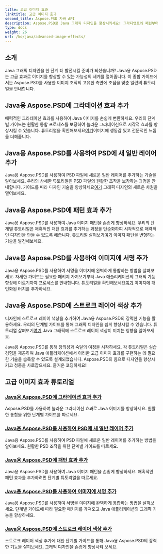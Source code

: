 ```yaml
---
title: 고급 이미지 효과
linktitle: 고급 이미지 효과
second_title: Aspose.PSD 자바 API
description: Aspose.PSD로 Java 그래픽 디자인을 향상시키세요! 그라디언트와 패턴부터 서명과 획까지 고급 이미지 효과를 완벽하게 마스터하세요.
type: docs
weight: 26
url: /ko/java/advanced-image-effects/
---
```

## 소개
Java 그래픽 디자인을 한 단계 더 발전시킬 준비가 되셨습니까? Java용 Aspose.PSD는 고급 효과로 이미지를 향상할 수 있는 가능성의 세계를 열어줍니다. 이 종합 가이드에서는 Aspose.PSD를 사용한 이미지 조작의 고유한 측면에 초점을 맞춘 일련의 튜토리얼을 안내합니다.

## Java용 Aspose.PSD에 그라데이션 효과 추가

 매력적인 그라데이션 효과를 사용하여 Java 이미지를 손쉽게 변환하세요. 우리의 단계별 가이드는 원활한 통합 프로세스를 보장하여 놀라운 그라데이션으로 시각적 효과를 향상시킬 수 있습니다. 튜토리얼을 확인해보세요[여기](./add-gradient-effects/)이미지에 생동감 있고 전문적인 느낌을 더해줍니다.

## Java용 Aspose.PSD를 사용하여 PSD에 새 일반 레이어 추가

 Java용 Aspose.PSD를 사용하여 PSD 파일에 새로운 일반 레이어를 추가하는 기술을 알아보세요. 우리의 상세한 튜토리얼은 PSD 파일의 원활한 조작을 보장하는 과정을 안내합니다. 가이드를 따라 디자인 기술을 향상하세요[여기](./add-new-regular-layer/) 그래픽 디자인의 새로운 차원을 열어보세요.

## Java용 Aspose.PSD에 패턴 효과 추가

 Java용 Aspose.PSD를 사용하여 Java 이미지 패턴을 손쉽게 향상하세요. 우리의 단계별 튜토리얼은 매혹적인 패턴 효과를 추가하는 과정을 단순화하여 시각적으로 매력적인 디자인을 만들 수 있도록 해줍니다. 튜토리얼 살펴보기[여기](./add-pattern-effects/) 이미지 패턴을 변형하는 기술을 발견해보세요.

## Java용 Aspose.PSD를 사용하여 이미지에 서명 추가

Java용 Aspose.PSD를 사용하여 서명을 이미지에 완벽하게 통합하는 방법을 살펴보세요. 자세한 가이드는 필요한 패키지 가져오기부터 Java 애플리케이션의 그래픽 기능 향상에 이르기까지 프로세스를 안내합니다. 튜토리얼을 확인해보세요[여기](./add-signature-to-image/) 이미지에 개인화된 터치를 추가하세요.

## Java용 Aspose.PSD에 스트로크 레이어 색상 추가

 디자인에 스트로크 레이어 색상을 추가하여 Java용 Aspose.PSD의 강력한 기능을 활용하세요. 우리의 단계별 가이드를 통해 그래픽 디자인을 쉽게 향상시킬 수 있습니다. 튜토리얼 살펴보기[여기](./add-stroke-layer-color/) Java 그래픽에 스트로크 레이어 색상이 미치는 영향을 알아보세요.

Java용 Aspose.PSD를 통해 창의성과 숙달의 여정을 시작하세요. 각 튜토리얼은 실습 경험을 제공하여 Java 애플리케이션에서 이러한 고급 이미지 효과를 구현하는 데 필요한 기술을 습득할 수 있도록 설계되었습니다. Aspose.PSD의 힘으로 디자인을 향상시키고 청중을 사로잡으세요. 즐거운 코딩하세요!
## 고급 이미지 효과 튜토리얼
### [Java용 Aspose.PSD에 그라데이션 효과 추가](./add-gradient-effects/)
Aspose.PSD를 사용하여 놀라운 그라데이션 효과로 Java 이미지를 향상하세요. 원활한 통합을 위한 단계별 가이드를 따르세요.
### [Java용 Aspose.PSD를 사용하여 PSD에 새 일반 레이어 추가](./add-new-regular-layer/)
Java용 Aspose.PSD를 사용하여 PSD 파일에 새로운 일반 레이어를 추가하는 방법을 알아보세요. 원활한 PSD 조작을 위한 단계별 가이드를 따르세요.
### [Java용 Aspose.PSD에 패턴 효과 추가](./add-pattern-effects/)
Java용 Aspose.PSD를 사용하여 Java 이미지 패턴을 손쉽게 향상하세요. 매혹적인 패턴 효과를 추가하려면 단계별 튜토리얼을 따르세요.
### [Java용 Aspose.PSD를 사용하여 이미지에 서명 추가](./add-signature-to-image/)
Java용 Aspose.PSD를 사용하여 서명을 이미지에 완벽하게 통합하는 방법을 살펴보세요. 단계별 가이드에 따라 필요한 패키지를 가져오고 Java 애플리케이션의 그래픽 기능을 향상하세요.
### [Java용 Aspose.PSD에 스트로크 레이어 색상 추가](./add-stroke-layer-color/)
스트로크 레이어 색상 추가에 대한 단계별 가이드를 통해 Java용 Aspose.PSD의 강력한 기능을 살펴보세요. 그래픽 디자인을 손쉽게 향상시켜 보세요.